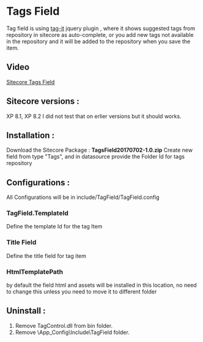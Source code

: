 # Tags Field
Tag field is using <a target='blank' href="https://github.com/aehlke/tag-it">tag-it</a> jquery plugin , where it shows suggested tags from repository in sitecore as auto-complete, or you add new tags not available in the repository and it will be added to the repository when you save the item.

<h2>Video</h2>
<a href="https://youtu.be/UYu_gJPA7Ds">Sitecore Tags Field</a>

<h2> Sitecore versions :</h2>
XP 8.1, XP 8.2 I did not test that on erlier versions but it should works.

<h2> Installation :</h2>

Download the Sitecore Package : <b>TagsField20170702-1.0.zip</b>
Create new field from type "Tags", and in datasource provide the Folder Id for tags repository


<h2> Configurations : </h2>

All Configurations will be in include/TagField/TagField.config

<h3> TagField.TemplateId </h3>

Define the template Id for the tag Item

<setting name="TagField.TemplateId" value="{5AC7DEB1-15A5-46E1-B2E7-FC9C8DADEBFD}" />

<h3> Title Field </h3>

Define the title field for tag item
<setting name="TagField.TitleField" value="Title" />
      
<h3> HtmlTemplatePath </h3>
by default the field html and assets will be installed in this location, no need to change this unless you need to move it to different folder
<setting name="TagField.HTMLTemplatePath" value="sitecore\\shell\\Controls\\tag field\\template.html" />

<h2> Uninstall : </h2>

1) Remove TagControl.dll from bin folder.
2) Remove \App_Config\Include\TagField folder.
